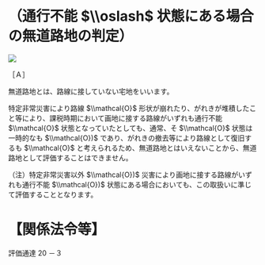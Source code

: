 # （通行不能 $\\oslash$ 状態にある場合の無道路地の判定）

![](https://www.nta.go.jp/tmp/8d9892c7-f783-4471-b2f0-292a97877960/images/7d899e454867353023ca979f6205075d6ff74f8485219491cbc2688d4e836d18.jpg)

［Ａ］

無道路地とは、路線に接していない宅地をいいます。

特定非常災害により路線 $\\mathcal{O}$ 形状が崩れたり、がれきが堆積したこと等により、課税時期において画地に接する路線がいずれも通行不能 $\\mathcal{O}$ 状態となっていたとしても、通常、そ $\\mathcal{O}$ 状態は一時的なも $\\mathcal{O})$ であり、がれきの撤去等により路線として復旧するも $\\mathcal{O}$ と考えられるため、無道路地とはいえないことから、無道路地として評価することはできません。

（注）特定非常災害以外 $\\mathcal{O})$ 災害により画地に接する路線がいずれも通行不能 $\\mathcal{O})$ 状態にある場合においても、この取扱いに準じて評価することとなります。

# 【関係法令等】

評価通達 20 －３